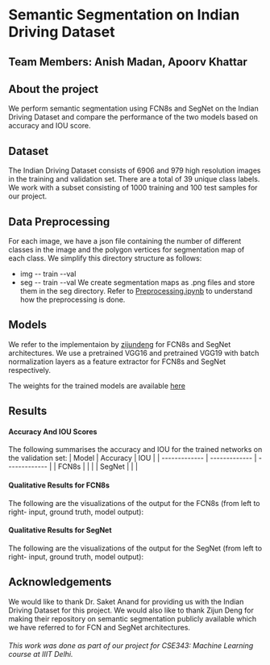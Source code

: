 # Semantic Segmentation on Indian Driving Dataset

## Team Members: Anish Madan, Apoorv Khattar

## About the project
We perform semantic segmentation using FCN8s and SegNet on the Indian Driving Dataset and compare the performance of the two models based on accuracy and IOU score.

## Dataset
The Indian Driving Dataset consists of 6906 and 979 high resolution images in the training and validation set. There are a total of 39 unique class labels. We work with a subset consisting of 1000 training and 100 test samples for our project.

## Data Preprocessing
For each image, we have a json file containing the number of different classes in the image and the polygon vertices for segmentation map of each class. We simplify this directory structure as follows:
  - img
    -- train
    --val
  - seg
    -- train
    --val
We create segmentation maps as .png files and store them in the seg directory. Refer to [Preprocessing.ipynb](https://github.com/anishmadan23/semantic-segmentation-indian-driving-dataset/blob/master/Preprocessing.ipynb) to understand how the preprocessing is done.

## Models
We refer to the implementaion by [zijundeng](https://github.com/zijundeng/pytorch-semantic-segmentation) for FCN8s and SegNet architectures. We use a pretrained VGG16 and pretrained VGG19 with batch normalization layers as a feature extractor for FCN8s and SegNet respectively.

The weights for the trained models are available [here]()

## Results
#### Accuracy And IOU Scores
The following summarises the accuracy and IOU for the trained networks on the validation set:
| Model  | Accuracy | IOU |
| ------------- | ------------- | ------------- |
| FCN8s  |   |   |
| SegNet |   |   |

#### Qualitative Results for FCN8s
The following are the visualizations of the output for the FCN8s (from left to right- input, ground truth, model output):

#### Qualitative Results for SegNet
The following are the visualizations of the output for the SegNet (from left to right- input, ground truth, model output):

## Acknowledgements
We would like to thank Dr. Saket Anand for providing us with the Indian Driving Dataset for this project. We would also like to thank Zijun Deng for making their repository on semantic segmentation publicly available which we have referred to for FCN and SegNet architectures.

###### This work was done as part of our project for CSE343: Machine Learning course at IIIT Delhi.
